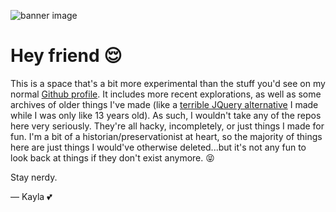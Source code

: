 ![banner image](BANNER.jpeg)

# Hey friend 😌

This is a space that's a bit more experimental than the stuff you'd see on my normal
[Github profile]. It includes more recent explorations, as well as some archives of older
things I've made (like a [terrible JQuery alternative] I made while I was only like 13
years old). As such, I wouldn't take any of the repos here very seriously. They're all
hacky, incompletely, or just things I made for fun. I'm a bit of a
historian/preservationist at heart, so the majority of things here are just things I
would've otherwise deleted...but it's not any fun to look back at things if they don't
exist anymore. 😝

Stay nerdy.

— Kayla 💕

[github profile]: https://github.com/aslilac
[terrible jquery alternative]: https://github.com/xaslilac/ally
